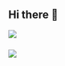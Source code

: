 ## Hi there 👋

<!--
**Ci-Yin/Ci-Yin** is a ✨ _special_ ✨ repository because its `README.md` (this file) appears on your GitHub profile.

Here are some ideas to get you started:

- 🔭 I’m currently working on ...
- 🌱 I’m currently learning ...
- 👯 I’m looking to collaborate on ...
- 🤔 I’m looking for help with ...
- 💬 Ask me about ...
- 📫 How to reach me: ...
- 😄 Pronouns: ...
- ⚡ Fun fact: ...
-->
![](https://github-readme-stats.vercel.app/api?username=Ci-Yin&count_private=true&show_icons=true&locale=cn&include_all_commits=true&show_owner=true) 
###
![](https://github-readme-stats.vercel.app/api/top-langs/?username=Ci-Yin&hide=css,html&layout=compact&langs_count=8&include_all_commits=true&count_private=false)


